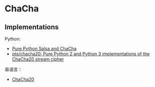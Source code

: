 # ChaCha
## Implementations
Python:
- [Pure Python Salsa and ChaCha](https://github.com/oconnor663/pure_python_salsa_chacha)
- [pts/chacha20: Pure Python 2 and Python 3 implementations of the ChaCha20 stream cipher](https://github.com/pts/chacha20)

易语言：
- [ChaCha20](ChaCha20.e)